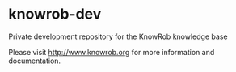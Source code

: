 knowrob-dev
===========

Private development repository for the KnowRob knowledge base

Please visit http://www.knowrob.org for more information and documentation.
